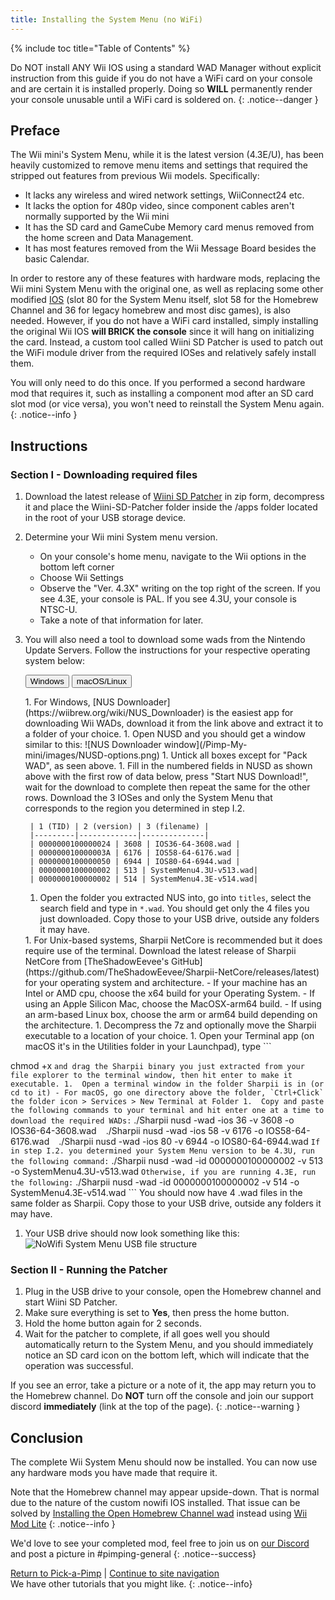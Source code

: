 ```yaml
---
title: Installing the System Menu (no WiFi)
---
```

{% include toc title="Table of Contents" %}

Do NOT install ANY Wii IOS using a standard WAD Manager without explicit instruction from this guide if you do not have a WiFi card on your console and are certain it is installed properly. Doing so **WILL** permanently render your console unusable until a WiFi card is soldered on.
{: .notice--danger }

## Preface

The Wii mini's System Menu, while it is the latest version (4.3E/U), has been heavily customized to remove menu items and settings that required the stripped out features from previous Wii models. Specifically:
- It lacks any wireless and wired network settings, WiiConnect24 etc.
- It lacks the option for 480p video, since component cables aren't normally supported by the Wii mini
- It has the SD card and GameCube Memory card menus removed from the home screen and Data Management.
- It has most features removed from the Wii Message Board besides the basic Calendar.

In order to restore any of these features with hardware mods, replacing the Wii mini System Menu with the original one, as well as replacing some other modified [IOS](https://wiibrew.org/wiki/IOS) (slot 80 for the System Menu itself, slot 58 for the Homebrew Channel and 36 for legacy homebrew and most disc games), is also needed. However, if you do not have a WiFi card installed, simply installing the original Wii IOS **will BRICK the console** since it will hang on initializing the card. Instead, a custom tool called Wiini SD Patcher is used to patch out the WiFi module driver from the required IOSes and relatively safely install them. 

You will only need to do this once. If you performed a second hardware mod that requires it, such as installing a component mod after an SD card slot mod (or vice versa), you won't need to reinstall the System Menu again.
{: .notice--info }

## Instructions

### Section I - Downloading required files

1. Download the latest release of [Wiini SD Patcher](https://github.com/Wii-Mini-Hacking/wiini-sd-patcher/releases/latest) in zip form, decompress it and place the Wiini-SD-Patcher folder inside the /apps folder located in the root of your USB storage device.
1. Determine your Wii mini System menu version.
	- On your console's home menu, navigate to the Wii options in the bottom left corner
	- Choose Wii Settings
	- Observe the "Ver. 4.3X" writing on the top right of the screen. If you see 4.3E, your console is PAL. If you see 4.3U, your console is NTSC-U.
	- Take a note of that information for later.

1. You will also need a tool to download some wads from the Nintendo Update Servers. Follow the instructions for your respective operating system below:

	<button class="tablinks btn btn--large btn--primary" id="defaultOpen" onclick="openTab(event, 'Windows')">Windows</button>
	<button class="tablinks btn btn--large btn--info" onclick="openTab(event, 'Unix')">macOS/Linux</button>

	<div id="Windows" class="blanktabcontent" markdown="1">
	1.	For Windows,  [NUS Downloader](https://wiibrew.org/wiki/NUS_Downloader) is the easiest app for downloading Wii WADs, download it from the link above and extract it to a folder of your choice.
	1.	Open NUSD and you should get a window similar to this: ![NUS Downloader window](/Pimp-My-mini/images/NUSD-options.png)
	1.	Untick all boxes except for "Pack WAD", as seen above.
	1.	Fill in the numbered fields in NUSD as shown above with the first row of data below, press "Start NUS Download!", wait for the download to complete then repeat the same for the other rows. Download the 3 IOSes and only the System Menu that corresponds to the region you determined in step I.2.

		| 1 (TID) | 2 (version) | 3 (filename) |
		|---------|-------------|--------------|
		| 0000000100000024 | 3608 | IOS36-64-3608.wad |
		| 000000010000003A | 6176 | IOS58-64-6176.wad |
		| 0000000100000050 | 6944 | IOS80-64-6944.wad |
		| 0000000100000002 | 513 | SystemMenu4.3U-v513.wad|
		| 0000000100000002 | 514 | SystemMenu4.3E-v514.wad|

	1.	Open the folder you extracted NUS into, go into `titles`, select the search field and type in `*.wad`. You should get only the 4 files you just downloaded. Copy those to your USB drive, outside any folders it may have.
	</div><div id="Unix" class="blanktabcontent" markdown="1">
	1.	For Unix-based systems, Sharpii NetCore is recommended but it does require use of the terminal. Download the latest release of Sharpii NetCore from [TheShadowEevee's GitHub](https://github.com/TheShadowEevee/Sharpii-NetCore/releases/latest) for your operating system and architecture. 
		- If your machine has an Intel or AMD cpu, choose the x64 build for your Operating System. 
		- If using an Apple Silicon Mac, choose the MacOSX-arm64 build. 
		- If using an arm-based Linux box, choose the arm or arm64 build depending on the architecture.	
	1.	Decompress the 7z and optionally move the Sharpii executable to a location of your choice.
	1.	Open your Terminal app (on macOS it's in the Utilities folder in your Launchpad), type 
		```
chmod +x 
		```
		and drag the Sharpii binary you just extracted from your file explorer to the terminal window, then hit enter to make it executable.
	1.	Open a terminal window in the folder Sharpii is in (or cd to it)
		- For macOS, go one directory above the folder, `Ctrl+Click` the folder icon > Services > New Terminal at Folder
	1.	Copy and paste the following commands to your terminal and hit enter one at a time to download the required WADs:
		```
./Sharpii nusd -wad -ios 36 -v 3608 -o IOS36-64-3608.wad
		```
		```
./Sharpii nusd -wad -ios 58 -v 6176 -o IOS58-64-6176.wad
		```
		```
./Sharpii nusd -wad -ios 80 -v 6944 -o IOS80-64-6944.wad
		```
		If in step I.2. you determined your System Menu version to be 4.3U, run the following command:
		```
./Sharpii nusd -wad -id 0000000100000002 -v 513 -o SystemMenu4.3U-v513.wad
		```
		Otherwise, if you are running 4.3E, run the following:
		```
./Sharpii nusd -wad -id 0000000100000002 -v 514 -o SystemMenu4.3E-v514.wad
		```
		You should now have 4 .wad files in the same folder as Sharpii. Copy those to your USB drive, outside any folders it may have.
	</div>


1. Your USB drive should now look something like this:
![NoWifi System Menu USB file structure](/Pimp-My-mini/images/USBtree-nowifi.png)

### Section II - Running the Patcher

1. Plug in the USB drive to your console, open the Homebrew channel and start Wiini SD Patcher.
1. Make sure everything is set to **Yes**, then press the home button.
1. Hold the home button again for 2 seconds.
1. Wait for the patcher to complete, if all goes well you should automatically return to the System Menu, and you should immediately notice an SD card icon on the bottom left, which will indicate that the operation was successful.

If you see an error, take a picture or a note of it, the app may return you to the Homebrew channel. Do **NOT** turn off the console and join our support discord **immediately** (link at the top of the page).
{: .notice--warning }

## Conclusion

The complete Wii System Menu should now be installed. You can now use any hardware mods you have made that require it. 

Note that the Homebrew channel may appear upside-down. That is normal due to the nature of the custom nowifi IOS installed. That issue can be solved by [Installing the Open Homebrew Channel wad](https://github.com/wii-Mini-Hacking/hbc/releases/latest) instead using [Wii Mod Lite](https://wii.guide/wiimodlite)
{: .notice--info }

<script>
    let tabcontent = document.getElementsByClassName("blanktabcontent");
    let tablinks = document.getElementsByClassName("tablinks");

    function openTab(evt, tabName) {
        let element;

        for (element of tabcontent) {
		element.style.display = "none";
        }

        for (element of tablinks) {
            element.className = element.className.replace("btn--primary", "btn--info");
            if (!element.className.includes('btn--info'))
                element.className += " btn--info";
        }

        document.getElementById(tabName).style.display = "block";
        evt.currentTarget.className = evt.currentTarget.className.replace("btn--info", "btn--primary");
    }

    // Get the element with id="defaultOpen" and click on it
    document.getElementById("defaultOpen").click();
</script>

We'd love to see your completed mod, feel free to join us on [our Discord](https://discord.gg/6ryxnkS) and post a picture in #pimping-general
{: .notice--success}

[Return to Pick-a-Pimp](pick-a-pimp) | [Continue to site navigation](site-navigation)<br>
We have other tutorials that you might like.
{: .notice--info}
